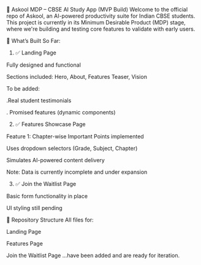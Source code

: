 🧠 Askool MDP – CBSE AI Study App (MVP Build)
Welcome to the official repo of Askool, an AI-powered productivity suite for Indian CBSE students. This project is currently in its Minimum Desirable Product (MDP) stage, where we're building and testing core features to validate with early users.

🚀 What’s Built So Far:
1. ✅ Landing Page

Fully designed and functional

Sections included: Hero, About, Features Teaser, Vision

To be added:

.Real student testimonials

. Promised features (dynamic components)

2. ✅ Features Showcase Page

Feature 1: Chapter-wise Important Points implemented

Uses dropdown selectors (Grade, Subject, Chapter)

Simulates AI-powered content delivery

Note: Data is currently incomplete and under expansion

3. ✅ Join the Waitlist Page

Basic form functionality in place

UI styling still pending

📁 Repository Structure
All files for:

Landing Page

Features Page

Join the Waitlist Page
...have been added and are ready for iteration.
